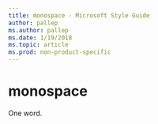 ```yaml
---
title: monospace - Microsoft Style Guide
author: pallep
ms.author: pallep
ms.date: 1/19/2018
ms.topic: article
ms.prod: non-product-specific
---
```


# monospace

One word.
